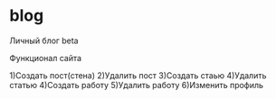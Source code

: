 # blog
Личный блог beta

Функционал сайта

1)Создать пост(стена)
2)Удалить пост
3)Создать стаью
4)Удалить статью
4)Создать работу
5)Удалить работу
6)Изменить профиль

